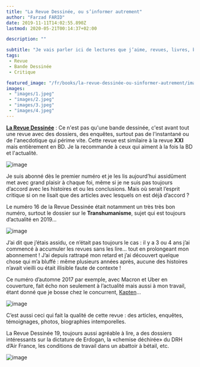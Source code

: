 ```yaml
---
title: "La Revue Dessinée, ou s’informer autrement"
author: "Farzad FARID"
date: 2019-11-11T14:02:55.890Z
lastmod: 2020-05-21T00:14:37+02:00

description: ""

subtitle: "Je vais parler ici de lectures que j’aime, revues, livres, bandes dessinées…, présenter mes coups de cœur et, peut-être, donner envie à…"
tags:
 - Revue
 - Bande Dessinée
 - Critique

featured_image: "/fr/books/la-revue-dessinée-ou-sinformer-autrement/images/3.jpeg" 
images:
 - "images/1.jpeg"
 - "images/2.jpeg"
 - "images/3.jpeg"
 - "images/4.jpeg"
---
```


[**La Revue Dessinée**](https://www.larevuedessinee.fr/) : Ce n&#39;est pas qu&#39;une bande dessinée, c&#39;est avant tout une revue avec des dossiers, des enquêtes, surtout pas de l&#39;instantané ou de l&#39;anecdotique qui périme vite. Cette revue est similaire à la revue **XXI** mais entièrement en BD. Je la recommande à ceux qui aiment à la fois la BD et l&#39;actualité.




![image](images/1.jpeg#layoutTextWidth)



Je suis abonné dès le premier numéro et je les lis aujourd’hui assidûment met avec grand plaisir à chaque foi, même si je ne suis pas toujours d’accord avec les histoires et ou les conclusions. Mais où serait l’esprit critique si on ne lisait que des articles avec lesquels on est déjà d’accord ?

Le numéro 16 de la Revue Dessinée était notamment un très très bon numéro, surtout le dossier sur le **Transhumanisme**, sujet qui est toujours d’actualité en 2019…




![image](images/2.jpeg#layoutTextWidth)



J’ai dit que j’étais assidu, ce n’était pas toujours le cas : il y a 3 ou 4 ans j’ai commencé à accumuler les revues sans les lire… tout en prolongeant mon abonnement ! J’ai depuis rattrapé mon retard et j’ai découvert quelque chose qui m’a bluffé : même plusieurs années après, aucune des histoires n’avait vieilli ou était illisible faute de contexte !

Ce numéro d’automne 2017 par exemple, avec Macron et Uber en couverture, fait écho non seulement à l’actualité mais aussi à mon travail, étant donné que je bosse chez le concurrent, [Kapten](https://www.kapten.com)…




![image](images/3.jpeg#layoutTextWidth)



C’est aussi ceci qui fait la qualité de cette revue : des articles, enquêtes, témoignages, photos, biographies intemporelles.

La Revue Dessinée 19, toujours aussi agréable à lire, a des dossiers intéressants sur la dictature de Erdogan, la «chemise déchirée» du DRH d’Air France, les conditions de travail dans un abattoir à bétail, etc.




![image](images/4.jpeg#layoutTextWidth)
